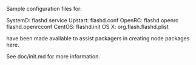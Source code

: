 Sample configuration files for:

SystemD: flashd.service
Upstart: flashd.conf
OpenRC:  flashd.openrc
         flashd.openrcconf
CentOS:  flashd.init
OS X:    org.flash.flashd.plist

have been made available to assist packagers in creating node packages here.

See doc/init.md for more information.
